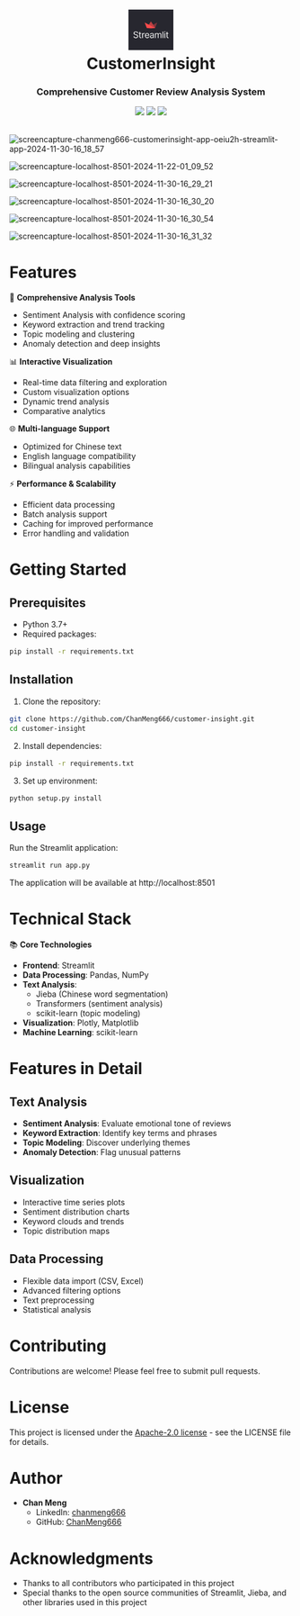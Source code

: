 <div align="center">
  <h1>
    <img src="/public/streamlit_hero.jpg" alt="CustomerInsight Logo" width="80px"><br/>
    CustomerInsight
  </h1>
 <h3>Comprehensive Customer Review Analysis System</h3>
 <img src="https://img.shields.io/badge/Python-3.7+-blue.svg"/>
 <img src="https://img.shields.io/badge/Streamlit-1.2.0+-red.svg"/>
 <img src="https://img.shields.io/badge/License-MIT-green.svg"/>
</div>
<br/>

![screencapture-chanmeng666-customerinsight-app-oeiu2h-streamlit-app-2024-11-30-16_18_57](https://github.com/user-attachments/assets/8914f8fd-53fd-4c42-b330-a0a5f2100f0e)

![screencapture-localhost-8501-2024-11-22-01_09_52](https://github.com/user-attachments/assets/406d52e0-fdba-4378-bc6b-c1b7ce6237d6)

![screencapture-localhost-8501-2024-11-30-16_29_21](https://github.com/user-attachments/assets/780e1366-ec84-45e6-8217-9fa6afff3344)

![screencapture-localhost-8501-2024-11-30-16_30_20](https://github.com/user-attachments/assets/baef9c1a-c969-4e03-bd44-a97ea05a5c01)

![screencapture-localhost-8501-2024-11-30-16_30_54](https://github.com/user-attachments/assets/04d88137-64ad-4bb6-93ea-38e0b3167c4a)

![screencapture-localhost-8501-2024-11-30-16_31_32](https://github.com/user-attachments/assets/935f01aa-7ad2-4181-ad4c-0895da595045)

# Features

🎯 **Comprehensive Analysis Tools**
- Sentiment Analysis with confidence scoring
- Keyword extraction and trend tracking  
- Topic modeling and clustering
- Anomaly detection and deep insights

📊 **Interactive Visualization**
- Real-time data filtering and exploration
- Custom visualization options
- Dynamic trend analysis
- Comparative analytics

🌐 **Multi-language Support**
- Optimized for Chinese text
- English language compatibility
- Bilingual analysis capabilities

⚡ **Performance & Scalability**
- Efficient data processing
- Batch analysis support
- Caching for improved performance
- Error handling and validation

# Getting Started

## Prerequisites

- Python 3.7+
- Required packages:
```bash
pip install -r requirements.txt
```

## Installation

1. Clone the repository:
```bash
git clone https://github.com/ChanMeng666/customer-insight.git
cd customer-insight
```

2. Install dependencies:
```bash
pip install -r requirements.txt
```

3. Set up environment:
```bash
python setup.py install
```

## Usage

Run the Streamlit application:
```bash
streamlit run app.py
```

The application will be available at http://localhost:8501

# Technical Stack

📚 **Core Technologies**
- **Frontend**: Streamlit
- **Data Processing**: Pandas, NumPy
- **Text Analysis**: 
  - Jieba (Chinese word segmentation)
  - Transformers (sentiment analysis) 
  - scikit-learn (topic modeling)
- **Visualization**: Plotly, Matplotlib
- **Machine Learning**: scikit-learn

# Features in Detail

## Text Analysis
- **Sentiment Analysis**: Evaluate emotional tone of reviews
- **Keyword Extraction**: Identify key terms and phrases
- **Topic Modeling**: Discover underlying themes
- **Anomaly Detection**: Flag unusual patterns

## Visualization
- Interactive time series plots
- Sentiment distribution charts
- Keyword clouds and trends
- Topic distribution maps

## Data Processing
- Flexible data import (CSV, Excel)
- Advanced filtering options
- Text preprocessing
- Statistical analysis

# Contributing

Contributions are welcome! Please feel free to submit pull requests.

# License

This project is licensed under the [Apache-2.0 license](LICENSE) - see the LICENSE file for details.

# Author

- **Chan Meng**
  - LinkedIn: [chanmeng666](https://www.linkedin.com/in/chanmeng666/)
  - GitHub: [ChanMeng666](https://github.com/ChanMeng666)

# Acknowledgments

- Thanks to all contributors who participated in this project
- Special thanks to the open source communities of Streamlit, Jieba, and other libraries used in this project
